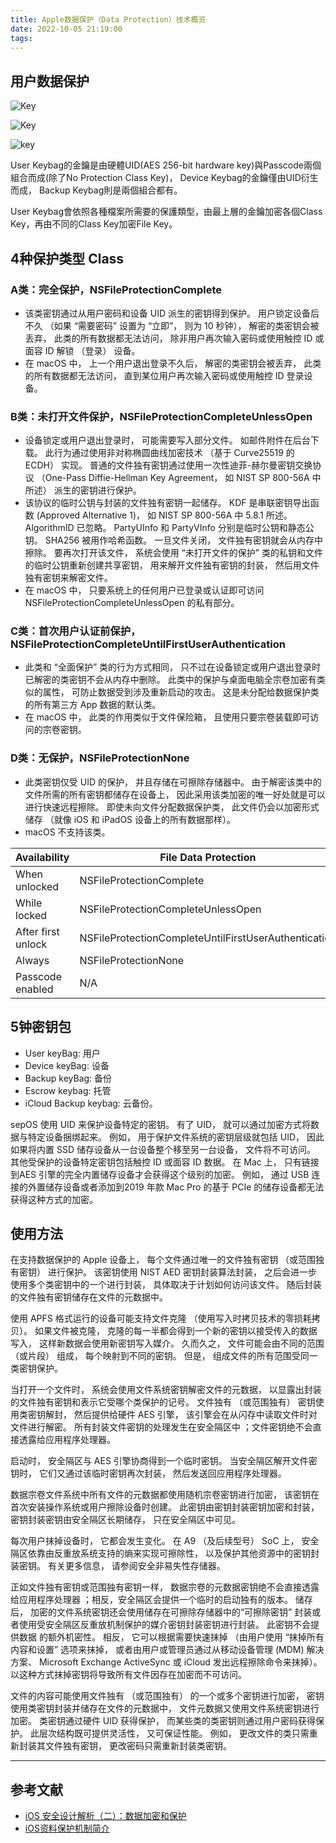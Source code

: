 ```yaml
---
title: Apple数据保护（Data Protection）技术概览
date: 2022-10-05 21:19:00
tags:
---
```


## 用户数据保护

![Key](FBE.jpg)

![Key](KEY-ARCH.jpg)

![key](key.png)

User Keybag的金鑰是由硬體UID(AES 256-bit hardware key)與Passcode兩個組合而成(除了No Protection Class Key)，
Device Keybag的金鑰僅由UID衍生而成，
Backup Keybag則是兩個組合都有。

User Keybag會依照各種檔案所需要的保護類型，由最上層的金鑰加密各個Class Key，再由不同的Class Key加密File Key。

## 4种保护类型 Class

### A类：完全保护，NSFileProtectionComplete

- 该类密钥通过从用户密码和设备 UID 派生的密钥得到保护。 用户锁定设备后不久 （如果 “需要密码” 设置为 “立即”， 则为 10 秒钟）， 解密的类密钥会被丢弃， 此类的所有数据都无法访问， 除非用户再次输入密码或使用触控 ID 或面容 ID 解锁 （登录） 设备。
- 在 macOS 中， 上一个用户退出登录不久后， 解密的类密钥会被丢弃， 此类的所有数据都无法访问， 直到某位用户再次输入密码或使用触控 ID 登录设备。

### B类：未打开文件保护，NSFileProtectionCompleteUnlessOpen

- 设备锁定或用户退出登录时， 可能需要写入部分文件。 如邮件附件在后台下载。 此行为通过使用非对称椭圆曲线加密技术 （基于 Curve25519 的 ECDH） 实现。 普通的文件独有密钥通过使用一次性迪菲-赫尔曼密钥交换协议 （One-Pass Diffie-Hellman Key Agreement， 如 NIST SP 800-56A 中所述） 派生的密钥进行保护。
- 该协议的临时公钥与封装的文件独有密钥一起储存。 KDF 是串联密钥导出函数 (Approved Alternative 1)， 如 NIST SP 800-56A 中 5.8.1 所述。 AlgorithmID 已忽略。 PartyUInfo 和 PartyVInfo 分别是临时公钥和静态公钥。 SHA256 被用作哈希函数。 一旦文件关闭， 文件独有密钥就会从内存中擦除。 要再次打开该文件， 系统会使用 “未打开文件的保护” 类的私钥和文件的临时公钥重新创建共享密钥， 用来解开文件独有密钥的封装， 然后用文件独有密钥来解密文件。
- 在 macOS 中， 只要系统上的任何用户已登录或认证即可访问 NSFileProtectionCompleteUnlessOpen 的私有部分。

### C类：首次用户认证前保护，NSFileProtectionCompleteUntilFirstUserAuthentication

- 此类和 “全面保护” 类的行为方式相同， 只不过在设备锁定或用户退出登录时已解密的类密钥不会从内存中删除。 此类中的保护与桌面电脑全宗卷加密有类似的属性， 可防止数据受到涉及重新启动的攻击。 这是未分配给数据保护类的所有第三方 App 数据的默认类。
- 在 macOS 中， 此类的作用类似于文件保险箱， 且使用只要宗卷装载即可访问的宗卷密钥。

### D类：无保护，NSFileProtectionNone

- 此类密钥仅受 UID 的保护， 并且存储在可擦除存储器中。 由于解密该类中的文件所需的所有密钥都储存在设备上， 因此采用该类加密的唯一好处就是可以进行快速远程擦除。 即使未向文件分配数据保护类， 此文件仍会以加密形式储存 （就像 iOS 和 iPadOS 设备上的所有数据那样）。
- macOS 不支持该类。


|Availability |File Data Protection |Keychain Data Protection |
|-|-|-|
|When unlocked |NSFileProtectionComplete |kSecAttrAccessibleWhenUnlocked|完全保护|
|While locked |NSFileProtectionCompleteUnlessOpen |N/A |未打开文件保护|
|After first unlock |NSFileProtectionCompleteUntilFirstUserAuthentication |kSecAttrAccessibleAfterFirstUnlock |首次认证前保护|
|Always |NSFileProtectionNone |kSecAttrAccessibleAlways|不保护|
|Passcode enabled |N/A |kSecAttrAccessible WhenPasscodeSetThisDeviceOnly|

## 5钟密钥包

- User keyBag: 用户
- Device keyBag: 设备
- Backup keyBag: 备份
- Escrow keybag: 托管
- iCloud Backup keybag: 云备份。

sepOS 使用 UID 来保护设备特定的密钥。 有了 UID， 就可以通过加密方式将数据与特定设备捆绑起来。 例如， 用于保护文件系统的密钥层级就包括 UID， 因此如果将内置 SSD 储存设备从一台设备整个移至另一台设备， 文件将不可访问。 其他受保护的设备特定密钥包括触控 ID 或面容 ID 数据。 在 Mac 上， 只有链接到AES 引擎的完全内置储存设备才会获得这个级别的加密。 例如， 通过 USB 连接的外置储存设备或者添加到2019 年款 Mac Pro 的基于 PCIe 的储存设备都无法获得这种方式的加密。

## 使用方法

在支持数据保护的 Apple 设备上， 每个文件通过唯一的文件独有密钥 （或范围独有密钥） 进行保护。 该密钥使用 NIST AED 密钥封装算法封装， 之后会进一步使用多个类密钥中的一个进行封装， 具体取决于计划如何访问该文件。 随后封装的文件独有密钥储存在文件的元数据中。

使用 APFS 格式运行的设备可能支持文件克隆 （使用写入时拷贝技术的零损耗拷贝）。 如果文件被克隆， 克隆的每一半都会得到一个新的密钥以接受传入的数据写入， 这样新数据会使用新密钥写入媒介。 久而久之， 文件可能会由不同的范围 （或片段） 组成， 每个映射到不同的密钥。 但是， 组成文件的所有范围受同一类密钥保护。

当打开一个文件时， 系统会使用文件系统密钥解密文件的元数据， 以显露出封装的文件独有密钥和表示它受哪个类保护的记号。 文件独有 （或范围独有） 密钥使用类密钥解封， 然后提供给硬件 AES 引擎， 该引擎会在从闪存中读取文件时对文件进行解密。 所有封装文件密钥的处理发生在安全隔区中 ；文件密钥绝不会直接透露给应用程序处理器。

启动时， 安全隔区与 AES 引擎协商得到一个临时密钥。 当安全隔区解开文件密钥时， 它们又通过该临时密钥再次封装， 然后发送回应用程序处理器。

数据宗卷文件系统中所有文件的元数据都使用随机宗卷密钥进行加密， 该密钥在首次安装操作系统或用户擦除设备时创建。 此密钥由密钥封装密钥加密和封装， 密钥封装密钥由安全隔区长期储存， 只在安全隔区中可见。

每次用户抹掉设备时， 它都会发生变化。 在 A9 （及后续型号） SoC 上， 安全隔区依靠由反重放系统支持的熵来实现可擦除性， 以及保护其他资源中的密钥封装密钥。 有关更多信息， 请参阅安全非易失性存储器。

正如文件独有密钥或范围独有密钥一样， 数据宗卷的元数据密钥绝不会直接透露给应用程序处理器 ；相反，安全隔区会提供一个临时的启动独有的版本。 储存后， 加密的文件系统密钥还会使用储存在可擦除存储器中的“可擦除密钥” 封装或者使用受安全隔区反重放机制保护的媒介密钥封装密钥进行封装。 此密钥不会提供数据
的额外机密性。 相反， 它可以根据需要快速抹掉 （由用户使用 “抹掉所有内容和设置” 选项来抹掉， 或者由用户或管理员通过从移动设备管理 (MDM) 解决方案、 Microsoft Exchange ActiveSync 或 iCloud 发出远程擦除命令来抹掉）。 以这种方式抹掉密钥将导致所有文件因存在加密而不可访问。

文件的内容可能使用文件独有 （或范围独有） 的一个或多个密钥进行加密， 密钥使用类密钥封装并储存在文件的元数据中， 文件元数据又使用文件系统密钥进行加密。 类密钥通过硬件 UID 获得保护， 而某些类的类密钥则通过用户密码获得保护。 此层次结构既可提供灵活性， 又可保证性能。 例如， 更改文件的类只需重新封装其文件独有密钥， 更改密码只需重新封装类密钥。

---

## 参考文献

- [iOS 安全设计解析（二）：数据加密和保护](https://blog.blupig.net/ios-security-encryption)
- [iOS资料保护机制简介](https://www.kaotenforensic.com/ios/ios-data-protection/)
